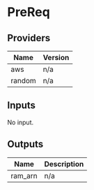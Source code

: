 # PreReq


<!-- BEGIN TFDOCS -->
## Providers

| Name | Version |
|------|---------|
| aws | n/a |
| random | n/a |

## Inputs

No input.

## Outputs

| Name | Description |
|------|-------------|
| ram\_arn | n/a |

<!-- END TFDOCS -->
